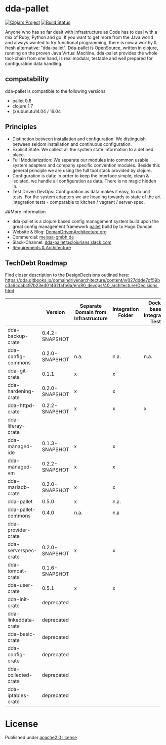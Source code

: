 # dda-pallet
[![Clojars Project](https://img.shields.io/clojars/v/dda/dda-pallet.svg)](https://clojars.org/dda/dda-pallet)
[![Build Status](https://travis-ci.org/DomainDrivenArchitecture/dda-pallet.svg?branch=master)](https://travis-ci.org/DomainDrivenArchitecture/dda-pallet)

Anyone who has so far dealt with Infrastructure as Code has to deal with a mix of Ruby, Python and go. If you want to get more from the Java world and always wanted to try functional programming, there is now a worthy & fresh alternative: "dda-pallet". Dda-pallet is OpenSource, written in clojure, running on the proven Java Virtual Machine.
dda-pallet provides the whole tool-chain from one hand, is real modular, testable and well prepared for configuration data handling.

## compatability
dda-pallet is compatible to the following versions
 * pallet 0.8
 * clojure 1.7
 * (x)ubunutu14.04 / 16.04

## Principles
 * Distinction between installation and configuration: We distinguish between seldom installation and continuous configuration.
 * Explicit State: We collect all the system state information to a defined place.
 * Full Modularization: We separate our modules into common usable system adapters and company specific convention modules. Beside this general principle we are using the full tool stack provided by clojure.
 * Configuration is data: In order to keep the interface simple, clean & isolated, we handle all configuration as data. There is no magic hidden in.
 * Test Driven DevOps: Configuration as data makes it easy, to do unit tests. For the system adapters we are heading towards to state of the art integration tests - comparable to kitchen / vagrant / server-spec.

##More information
* dda-pallet is a clojure based config management system build upon the great config management framework [pallet](https://github.com/pallet/pallet) build by to Hugo Duncan.
* Website & Blog: [DomanDrivenArchitecture.org](https://domaindrivenarchitecture.org)
* Commercial: [meissa-gmbh.de](https://meissa-gmbh.de)
* Slack-Channel: [dda-pallet@clojurians.slack.com](https://clojurians.slack.com/messages/C5GDWDF28/)
* [Requirements & Architecture](https://dda.gitbooks.io/domaindrivenarchitecture/content/en/80_config_management/index.html)

## TechDebt Roadmap

Find closer description to the DesignDecisions outlined here: https://dda.gitbooks.io/domaindrivenarchitecture/content/v/027ddde7df59bc3a6ccabc97b23e401462fafb6a/en/80_devops/40_architecture/Decisions.html

| | Version | Separate Domain from Infrastructure | Integration Folder | Docker based Integration Tests | Unit Tests for Domain | Boundaries | Input / Output Spec | Short Package | Composition over API | Group-based Configuration | Use dda-pallet aws/existing | Use app layer | DDD ns layout | CI |
| --- | --- |  --- |--- | --- | --- | --- | --- | --- | --- | --- | --- | --- | --- | --- |
| dda-backup-crate | 0.4.2-SNAPSHOT |  |  |  | | x |  |  | |  |  |  |  |  |
| dda-config-commons| 0.2.0-SNAPSHOT | n.a. | n.a. | n.a. | n.a. |  |  | x | n.a | n.a | n.a. | n.a. | n.a. |  |
| dda-git-crate   | 0.1.1 | x | x |  | x | x | x | x | x | x | x | x | x |  |
| dda-hardening-crate| 0.2.0-SNAPSHOT | x | x |  |  | x | x | x | x | x | x |  |  |  |
| dda-httpd-crate| 0.2.2-SNAPSHOT | x | x | x |  | x | x | x | x | x | x | x | x |  |
| dda-liferay-crate|  |  |  |  | |  |  |  | ||  |  |  |  |  |
| dda-managed-ide| 0.1.3-SNAPSHOT | x | x |  | x | x |  | x | x | x |  |  |  |  |
| dda-managed-vm| 0.2.2-SNAPSHOT | x | x |  |  | x | x | x | partial | x |  |  |  |  |
| dda-mariadb-crate| 0.2.0-SNAPSHOT | x | x |  |  | x | x | x | x | x | x | x | x |  |
| dda-pallet           | 0.5.0 | x | n.a. |  | x |  | x |  | x | x | x | x | x | x |
| dda-pallet-commons| 0.4.0 | n.a. | n.a |  |  |  |  | x |  | n.a. |  | n.a. |  |  |
| dda-provider-crate|  |  |  |  | |  |  ||  | |  |  |  |  |  |
| dda-serverspec-crate| 0.2.0-SNAPSHOT | x | x |  | x | x | x | x | x | x | x | x | x |  |
| dda-tomcat-crate| 0.1.6-SNAPSHOT |  |  |  | | x |  |  | ||  |  |  |  |
| dda-user-crate| 0.5.1 | x | x |  | x | x | x | x | x | x | x | x | x |  |
| dda-init-crate| deprecated |  |  |  | |  |  |  | ||  |  |  |  |
| dda-linkeddata-crate| deprecated |  |  |  | |  |  |  || |  |  |  |  |
| dda-basic-crate | deprecated |  |  |  | |  |  |  | ||  |  |  |  |
| dda-config-crate| deprecated |  |  |  |  |  |  |  |  |  |  |  |  |  |
| dda-collected-crate| deprecated |  |  |  | |  |  |  |  |  |  |  |  |  |
| dda-iptables-crate| deprecated |  |  |  |  |  |  | x |  |  |  |  |  |  |

# License
Published under [apache2.0 license](LICENSE.md)
